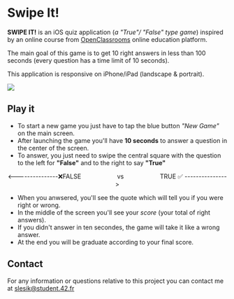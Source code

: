 # **Swipe It!**

**SWIPE IT!** is an iOS quiz application (*a "True"/ "False" type game*) inspired by an online course from [OpenClassrooms](https://openclassrooms.com) online education platform.

The main goal of this game is to get 10 right answers in less than 100 seconds (every question has a time limit of 10 seconds).

This application is responsive on iPhone/iPad (landscape & portrait).

![](https://github.com/slesik/SwipeIt/blob/master/SwipeIt_demo.gif)
  
## Play it

* To start a new game you just have to tap the blue button *"New Game"* on the main screen.
* After launching the game you'll have **10 seconds** to answer a question in the center of the screen.
* To answer, you just need to swipe the central square with the question to the left for **"False"** and to the right to say **"True"**
<p align="center">
<---------------❌FALSE &nbsp; &nbsp; &nbsp; &nbsp; &nbsp;  &nbsp; &nbsp; &nbsp; &nbsp; &nbsp; vs &nbsp; &nbsp; &nbsp; &nbsp; &nbsp;  &nbsp; &nbsp; &nbsp; &nbsp; &nbsp; TRUE ✅ --------------->
</p>

* When you anwsered, you'll see the quote which will tell you if you were right or wrong. 
* In the middle of the screen you'll see your *score* (your total of right answers).
* If you didn't answer in ten secondes, the game will take it like a wrong answer.
* At the end you will be graduate according to your final score.


## Contact

For any information or questions relative to this project you can contact me at slesik@student.42.fr
